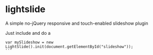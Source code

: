 lightslide
==========

A simple no-jQuery responsive and touch-enabled slideshow plugin

Just include and do a


````
var mySlideshow = new LightSlide().init(document.getElementById("slideshow"));
```
